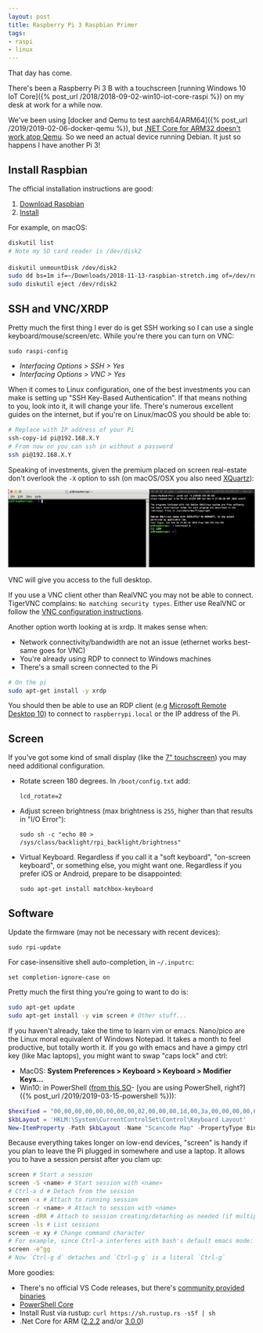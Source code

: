```yaml
---
layout: post
title: Raspberry Pi 3 Raspbian Primer
tags:
- raspi
- linux
---
```


That day has come.

There's been a Raspberry Pi 3 B with a touchscreen [running Windows 10 IoT Core]({% post_url /2018/2018-09-02-win10-iot-core-raspi %}) on my desk at work for a while now.

We've been using [docker and Qemu to test aarch64/ARM64]({% post_url /2019/2019-02-06-docker-qemu %}), but [.NET Core for ARM32 doesn't work atop Qemu](https://github.com/dotnet/coreclr/issues/6298).  So we need an actual device running Debian.  It just so happens I have another Pi 3!

## Install Raspbian

The official installation instructions are good:
1. [Download Raspbian](https://www.raspberrypi.org/downloads/)
1. [Install](https://www.raspberrypi.org/documentation/installation/installing-images/README.md)

For example, on macOS:
```bash
diskutil list
# Note my SD card reader is /dev/disk2

diskutil unmountDisk /dev/disk2
sudo dd bs=1m if=~/Downloads/2018-11-13-raspbian-stretch.img of=/dev/rdisk2 conv=sync
sudo diskutil eject /dev/rdisk2
```

## SSH and VNC/XRDP
Pretty much the first thing I ever do is get SSH working so I can use a single keyboard/mouse/screen/etc.  While you're there you can turn on VNC:
```
sudo raspi-config
```

- _Interfacing Options > SSH > Yes_
- _Interfacing Options > VNC > Yes_

When it comes to Linux configuration, one of the best investments you can make is setting up "SSH Key-Based Authentication".  If that means nothing to you, look into it, it will change your life.  There's numerous excellent guides on the internet, but if you're on Linux/macOS you should be able to:
```bash
# Replace with IP address of your Pi
ssh-copy-id pi@192.168.X.Y
# From now on you can ssh in without a password
ssh pi@192.168.X.Y
```

Speaking of investments, given the premium placed on screen real-estate don't overlook the `-X` option to ssh (on macOS/OSX you also need [XQuartz](https://www.xquartz.org/)):  

![](/assets/ssh_x_pi.png)

VNC will give you access to the full desktop.

If you use a VNC client other than RealVNC you may not be able to connect.  TigerVNC complains: `No matching security types`.  Either use RealVNC or follow the [VNC configuration instructions](https://www.raspberrypi.org/documentation/remote-access/vnc/).

Another option worth looking at is xrdp.  It makes sense when:
- Network connectivity/bandwidth are not an issue (ethernet works best- same goes for VNC)
- You're already using RDP to connect to Windows machines
- There's a small screen connected to the Pi

```bash
# On the pi
sudo apt-get install -y xrdp
```

You should then be able to use an RDP client (e.g [Microsoft Remote Desktop 10](https://itunes.apple.com/us/app/microsoft-remote-desktop-10/id1295203466)) to connect to `raspberrypi.local` or the IP address of the Pi.

## Screen

If you've got some kind of small display (like the [7" touchscreen](https://www.raspberrypi.org/products/raspberry-pi-touch-display/)) you may need additional configuration.

- Rotate screen 180 degrees.  In `/boot/config.txt` add:
    ```
    lcd_rotate=2
    ```
- Adjust screen brightness (max brightness is `255`, higher than that results in "I/O Error"):
    ```
    sudo sh -c "echo 80 > /sys/class/backlight/rpi_backlight/brightness"
    ```
- Virtual Keyboard.  Regardless if you call it a "soft keyboard", "on-screen keyboard", or something else, you might want one.  Regardless if you prefer iOS or Android, prepare to be disappointed:
    ```
    sudo apt-get install matchbox-keyboard
    ```

## Software

Update the firmware (may not be necessary with recent devices):
```
sudo rpi-update
```

For case-insensitive shell auto-completion, in `~/.inputrc`:
```
set completion-ignore-case on
```

Pretty much the first thing you're going to want to do is:
```bash
sudo apt-get update
sudo apt-get install -y vim screen # Other stuff...
```

If you haven't already, take the time to learn vim or emacs.  Nano/pico are the Linux moral equivalent of Windows Notepad.  It takes a month to feel productive, but totally worth it.  If you go with emacs and have a gimpy ctrl key (like Mac laptops), you might want to swap "caps lock" and ctrl:
- MacOS: __System Preferences > Keyboard > Keyboard > Modifier Keys...__
- Win10: in PowerShell ([from this SO](https://superuser.com/questions/949385/map-capslock-to-control-in-windows-10)- [you are using PowerShell, right?]({% post_url /2019/2019-03-15-powershell %})):
```powershell
$hexified = "00,00,00,00,00,00,00,00,02,00,00,00,1d,00,3a,00,00,00,00,00".Split(',') | % { "0x$_"}
$kbLayout = 'HKLM:\System\CurrentControlSet\Control\Keyboard Layout'
New-ItemProperty -Path $kbLayout -Name "Scancode Map" -PropertyType Binary -Value ([byte[]]$hexified)
```

Because everything takes longer on low-end devices, "screen" is handy if you plan to leave the Pi plugged in somewhere and use a laptop.  It allows you to have a session persist after you clam up:
```bash
screen # Start a session
screen -S <name> # Start session with <name>
# Ctrl-a d # Detach from the session
screen -x # Attach to running session
screen -r <name> # Attach to session with <name>
screen -dRR # Attach to session creating/detaching as needed (if multiple use first)
screen -ls # List sessions
screen -e xy # Change command character
# For example, since Ctrl-a interferes with bash's default emacs mode:
screen -e^gg
# Now `Ctrl-g d` detaches and `Ctrl-g g` is a literal `Ctrl-g`
```

More goodies:  
- There's no official VS Code releases, but there's [community provided binaries](https://github.com/headmelted/codebuilds/releases)
- [PowerShell Core](https://docs.microsoft.com/en-us/powershell/scripting/install/installing-powershell-core-on-linux?view=powershell-6#raspbian)
- Install Rust via rustup: `curl https://sh.rustup.rs -sSf | sh`
- .Net Core for ARM ([2.2.2](https://github.com/dotnet/core/blob/master/release-notes/2.2/2.2.2/2.2.2-download.md) and/or [3.0.0](https://github.com/dotnet/core/blob/master/release-notes/3.0/preview/3.0.0-preview3-download.md))
